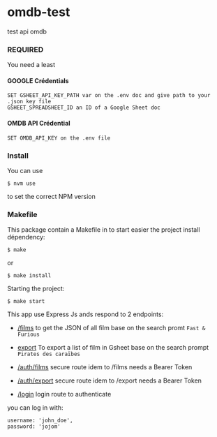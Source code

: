 # omdb-test
test api omdb

### REQUIRED
You need a least 

####  GOOGLE Crédentials
    SET GSHEET_API_KEY_PATH var on the .env doc and give path to your .json key file 
    GSHEET_SPREADSHEET_ID an ID of a Google Sheet doc


#### OMDB API Crédential
    SET OMDB_API_KEY on the .env file 

### Install
You can use

    $ nvm use
to set the correct NPM version

### Makefile
This package contain a Makefile in to start easier the project
install dépendency:

    $ make 
or

    $ make install
Starting the project: 

    $ make start


This app use Express Js ands respond to 2 endpoints:

* [/films](http://localhost:5400/films)
to get the JSON of all film base on the search promt `Fast & Furious`

* [export](http://localhost:5400/export)
To export a list of film in Gsheet base on the search prompt `Pirates des caraïbes`

* [/auth/films](http://localhost:5400/auth/films)
  secure route idem to /films needs a Bearer Token

* [/auth/export](http://localhost:5400/auth/export)
  secure route idem to /export needs a Bearer Token

* [/login](http://localhost:5400/login)
  login route to authenticate

you can log in with: 

    username: 'john_doe',
    password: 'jojom'
